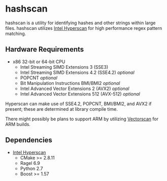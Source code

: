 # hashscan

hashscan is a utility for identifying hashes and other strings within large files. hashscan utilizes [Intel Hyperscan](https://github.com/intel/hyperscan) for high performance regex pattern matching.

## Hardware Requirements

- x86 32-bit or 64-bit CPU
  - Intel Streaming SIMD Extensions 3 (SSE3)
  - Intel Streaming SIMD Extensions 4.2 (SSE4.2) *optional*
  - POPCNT *optional*
  - Bit Manipulation Instructions BMI/BMI2 *optional*
  - Intel Advanced Vector Extensions 2 (AVX2) *optional*
  - Intel Advanced Vector Extensions 512 (AVX-512) *optional*

Hyperscan can make use of SSE4.2, POPCNT, BMI/BMI2, and AVX2 if present; these are determined at library compile time.

There might possibly be plans to support ARM by utilizing [Vectorscan](https://github.com/VectorCamp/vectorscan) for ARM builds.

## Dependencies

- [Intel Hyperscan](https://github.com/intel/hyperscan)
  - CMake >= 2.8.11
  - Ragel 6.9
  - Python 2.7
  - Boost >= 1.57
